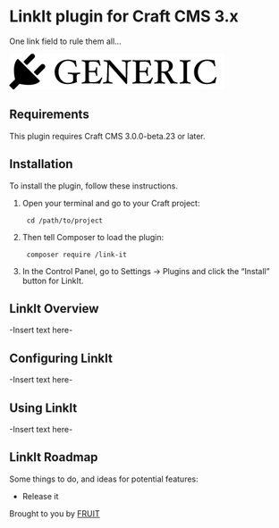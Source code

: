 # LinkIt plugin for Craft CMS 3.x

One link field to rule them all...

![Screenshot](resources/img/plugin-logo.png)

## Requirements

This plugin requires Craft CMS 3.0.0-beta.23 or later.

## Installation

To install the plugin, follow these instructions.

1. Open your terminal and go to your Craft project:

        cd /path/to/project

2. Then tell Composer to load the plugin:

        composer require /link-it

3. In the Control Panel, go to Settings → Plugins and click the “Install” button for LinkIt.

## LinkIt Overview

-Insert text here-

## Configuring LinkIt

-Insert text here-

## Using LinkIt

-Insert text here-

## LinkIt Roadmap

Some things to do, and ideas for potential features:

* Release it

Brought to you by [FRUIT](https://fruitstudios.co.uk)
